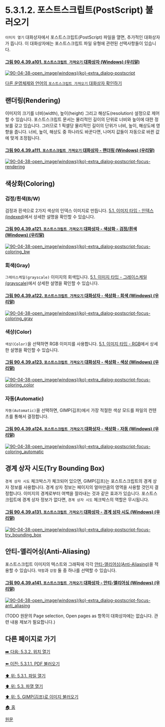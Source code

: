 # 5.3.1.2. 포스트스크립트(PostScript) 불러오기
`이미지 열기` 대화상자에서 포스트스크립트(PostScript) 파일을 열면, 추가적인 대화상자가 뜹니다. 이 대화상자에는 포스트스크립트 파일 유형에 관련된 선택사항들이 있습니다.

#### [그림 90.4.39.a101. `포스트스크립트 가져오기` 대화상자 (Windows) (우리말)](https://wonder13662.github.io/gimp/2.10.36_ko/90-04-39-import_from_postscript.html#%EA%B7%B8%EB%A6%BC-90439a101-%ED%8F%AC%EC%8A%A4%ED%8A%B8%EC%8A%A4%ED%81%AC%EB%A6%BD%ED%8A%B8-%EA%B0%80%EC%A0%B8%EC%98%A4%EA%B8%B0-%EB%8C%80%ED%99%94%EC%83%81%EC%9E%90-windows-%EC%9A%B0%EB%A6%AC%EB%A7%90)
[![90-04-38-open_image(windows)(ko)-extra_dialog-postscript](https://github.com/wonder13662/gimp/assets/15767104/b31fc9f9-07e1-4315-a4a2-6c7dcf601c68)](https://wonder13662.github.io/gimp/2.10.36_ko/90-04-39-import_from_postscript.html#%EA%B7%B8%EB%A6%BC-90439a101-%ED%8F%AC%EC%8A%A4%ED%8A%B8%EC%8A%A4%ED%81%AC%EB%A6%BD%ED%8A%B8-%EA%B0%80%EC%A0%B8%EC%98%A4%EA%B8%B0-%EB%8C%80%ED%99%94%EC%83%81%EC%9E%90-windows-%EC%9A%B0%EB%A6%AC%EB%A7%90)

[다른 운영체제와 언어의 `포스트스크립트 가져오기` 대화상자 확인하기](./90-04-39-import_from_postscript.md)

## 랜더링(Rendering)
이미지의 크기를 너비(width), 높이(height) 그리고 해상도(resolution) 설정으로 제어할 수 있습니다. 포스트스크립트 문서는 물리적인 길이의 단위로 너비와 높이에 대한 정보를 갖고 있습니다. 그러므로 1 픽셀당 물리적인 길이의 단위가 너비, 높이, 해상도에 영향을 줍니다. 너비, 높이, 해상도 중 하나라도 바꾼다면, 나머지 값들이 자동으로 바뀐 값에 맞게 조정됩니다.

#### [그림 90.4.39.a111. `포스트스크립트 가져오기` 대화상자 - 랜더링 (Windows) (우리말)](https://wonder13662.github.io/gimp/2.10.36_ko/90-04-39-import_from_postscript.html#%EA%B7%B8%EB%A6%BC-90439a111-%ED%8F%AC%EC%8A%A4%ED%8A%B8%EC%8A%A4%ED%81%AC%EB%A6%BD%ED%8A%B8-%EA%B0%80%EC%A0%B8%EC%98%A4%EA%B8%B0-%EB%8C%80%ED%99%94%EC%83%81%EC%9E%90---%EB%9E%9C%EB%8D%94%EB%A7%81-windows-%EC%9A%B0%EB%A6%AC%EB%A7%90)
[![90-04-38-open_image(windows)(ko)-extra_dialog-postscript-focus-rendering](https://github.com/wonder13662/gimp/assets/15767104/398f20d2-5366-456c-9ffe-84280704d9bf)](https://wonder13662.github.io/gimp/2.10.36_ko/90-04-39-import_from_postscript.html#%EA%B7%B8%EB%A6%BC-90439a111-%ED%8F%AC%EC%8A%A4%ED%8A%B8%EC%8A%A4%ED%81%AC%EB%A6%BD%ED%8A%B8-%EA%B0%80%EC%A0%B8%EC%98%A4%EA%B8%B0-%EB%8C%80%ED%99%94%EC%83%81%EC%9E%90---%EB%9E%9C%EB%8D%94%EB%A7%81-windows-%EC%9A%B0%EB%A6%AC%EB%A7%90)

## 색상화(Coloring)
### 검정/흰색(B/W)
검정과 흰색으로 2가지 색상의 인덱스 이미지로 만듭니다. [5.1. 이미지 타입 - 인덱스(indexed)](https://wonder13662.github.io/gimp/2.10.36_ko/05-01-image-types.html#%EC%9D%B8%EB%8D%B1%EC%8A%A4indexed)에서 상세한 설명을 확인할 수 있습니다.

#### [그림 90.4.39.a121. `포스트스크립트 가져오기` 대화상자 - 색상화 - 검정/흰색 (Windows) (우리말)](https://wonder13662.github.io/gimp/2.10.36_ko/90-04-39-import_from_postscript.html#%EA%B7%B8%EB%A6%BC-90439a121-%ED%8F%AC%EC%8A%A4%ED%8A%B8%EC%8A%A4%ED%81%AC%EB%A6%BD%ED%8A%B8-%EA%B0%80%EC%A0%B8%EC%98%A4%EA%B8%B0-%EB%8C%80%ED%99%94%EC%83%81%EC%9E%90---%EC%83%89%EC%83%81%ED%99%94---%EA%B2%80%EC%A0%95%ED%9D%B0%EC%83%89-windows-%EC%9A%B0%EB%A6%AC%EB%A7%90)
[![90-04-38-open_image(windows)(ko)-extra_dialog-postscript-focus-coloring_bw](https://github.com/wonder13662/gimp/assets/15767104/0f22a599-7bf5-4618-8f10-b22f07d63875)](https://wonder13662.github.io/gimp/2.10.36_ko/90-04-39-import_from_postscript.html#%EA%B7%B8%EB%A6%BC-90439a121-%ED%8F%AC%EC%8A%A4%ED%8A%B8%EC%8A%A4%ED%81%AC%EB%A6%BD%ED%8A%B8-%EA%B0%80%EC%A0%B8%EC%98%A4%EA%B8%B0-%EB%8C%80%ED%99%94%EC%83%81%EC%9E%90---%EC%83%89%EC%83%81%ED%99%94---%EA%B2%80%EC%A0%95%ED%9D%B0%EC%83%89-windows-%EC%9A%B0%EB%A6%AC%EB%A7%90)

### 회색(Gray)
`그레이스케일(grayscale)` 이미지의 회색입니다. [5.1. 이미지 타입 - 그레이스케일(grayscale)](https://wonder13662.github.io/gimp/2.10.36_ko/05-01-image-types.html#%EA%B7%B8%EB%A0%88%EC%9D%B4%EC%8A%A4%EC%BC%80%EC%9D%BCgrayscale)에서 상세한 설명을 확인할 수 있습니다.

#### [그림 90.4.39.a122. `포스트스크립트 가져오기` 대화상자 - 색상화 - 회색 (Windows) (우리말)](https://wonder13662.github.io/gimp/2.10.36_ko/90-04-39-import_from_postscript.html#%EA%B7%B8%EB%A6%BC-90439a122-%ED%8F%AC%EC%8A%A4%ED%8A%B8%EC%8A%A4%ED%81%AC%EB%A6%BD%ED%8A%B8-%EA%B0%80%EC%A0%B8%EC%98%A4%EA%B8%B0-%EB%8C%80%ED%99%94%EC%83%81%EC%9E%90---%EC%83%89%EC%83%81%ED%99%94---%ED%9A%8C%EC%83%89-windows-%EC%9A%B0%EB%A6%AC%EB%A7%90)
[![90-04-38-open_image(windows)(ko)-extra_dialog-postscript-focus-coloring_gray](https://github.com/wonder13662/gimp/assets/15767104/aa033cfe-0363-439c-a8ab-c6537f685e9c)](https://wonder13662.github.io/gimp/2.10.36_ko/90-04-39-import_from_postscript.html#%EA%B7%B8%EB%A6%BC-90439a122-%ED%8F%AC%EC%8A%A4%ED%8A%B8%EC%8A%A4%ED%81%AC%EB%A6%BD%ED%8A%B8-%EA%B0%80%EC%A0%B8%EC%98%A4%EA%B8%B0-%EB%8C%80%ED%99%94%EC%83%81%EC%9E%90---%EC%83%89%EC%83%81%ED%99%94---%ED%9A%8C%EC%83%89-windows-%EC%9A%B0%EB%A6%AC%EB%A7%90)

### 색상(Color)
`색상(Color)`을 선택하면 RGB 이미지를 사용합니다. [5.1. 이미지 타입 - RGB](https://wonder13662.github.io/gimp/2.10.36_ko/05-01-image-types.html#rgb)에서 상세한 설명을 확인할 수 있습니다.

#### [그림 90.4.39.a123. `포스트스크립트 가져오기` 대화상자 - 색상화 - 색상 (Windows) (우리말)](https://wonder13662.github.io/gimp/2.10.36_ko/90-04-39-import_from_postscript.html#%EA%B7%B8%EB%A6%BC-90439a123-%ED%8F%AC%EC%8A%A4%ED%8A%B8%EC%8A%A4%ED%81%AC%EB%A6%BD%ED%8A%B8-%EA%B0%80%EC%A0%B8%EC%98%A4%EA%B8%B0-%EB%8C%80%ED%99%94%EC%83%81%EC%9E%90---%EC%83%89%EC%83%81%ED%99%94---%EC%83%89%EC%83%81-windows-%EC%9A%B0%EB%A6%AC%EB%A7%90)
[![90-04-38-open_image(windows)(ko)-extra_dialog-postscript-focus-coloring_color](https://github.com/wonder13662/gimp/assets/15767104/ac0ea23f-7c05-4838-901f-046c66286f9e)](https://wonder13662.github.io/gimp/2.10.36_ko/90-04-39-import_from_postscript.html#%EA%B7%B8%EB%A6%BC-90439a123-%ED%8F%AC%EC%8A%A4%ED%8A%B8%EC%8A%A4%ED%81%AC%EB%A6%BD%ED%8A%B8-%EA%B0%80%EC%A0%B8%EC%98%A4%EA%B8%B0-%EB%8C%80%ED%99%94%EC%83%81%EC%9E%90---%EC%83%89%EC%83%81%ED%99%94---%EC%83%89%EC%83%81-windows-%EC%9A%B0%EB%A6%AC%EB%A7%90)

### 자동(Automatic)
`자동(Automatic)`을 선택하면, GIMP(김프)에서 가장 적절한 색상 모드를 파일의 컨텐츠를 통해서 결정합니다.

#### [그림 90.4.39.a124. `포스트스크립트 가져오기` 대화상자 - 색상화 - 자동 (Windows) (우리말)](https://wonder13662.github.io/gimp/2.10.36_ko/90-04-39-import_from_postscript.html#%EA%B7%B8%EB%A6%BC-90439a124-%ED%8F%AC%EC%8A%A4%ED%8A%B8%EC%8A%A4%ED%81%AC%EB%A6%BD%ED%8A%B8-%EA%B0%80%EC%A0%B8%EC%98%A4%EA%B8%B0-%EB%8C%80%ED%99%94%EC%83%81%EC%9E%90---%EC%83%89%EC%83%81%ED%99%94---%EC%9E%90%EB%8F%99-windows-%EC%9A%B0%EB%A6%AC%EB%A7%90)
[![90-04-38-open_image(windows)(ko)-extra_dialog-postscript-focus-coloring_automatic](https://github.com/wonder13662/gimp/assets/15767104/b358edbf-e82f-40aa-b060-94358c3423ee)](https://wonder13662.github.io/gimp/2.10.36_ko/90-04-39-import_from_postscript.html#%EA%B7%B8%EB%A6%BC-90439a124-%ED%8F%AC%EC%8A%A4%ED%8A%B8%EC%8A%A4%ED%81%AC%EB%A6%BD%ED%8A%B8-%EA%B0%80%EC%A0%B8%EC%98%A4%EA%B8%B0-%EB%8C%80%ED%99%94%EC%83%81%EC%9E%90---%EC%83%89%EC%83%81%ED%99%94---%EC%9E%90%EB%8F%99-windows-%EC%9A%B0%EB%A6%AC%EB%A7%90)

## 경계 상자 시도(Try Bounding Box)
`경계 상자 시도` 체크박스가 체크되어 있으면, GIMP(김프)는 포스트스크립트의 경계 상자 정보를 사용합니다. 경계 상자 정보는 페이지의 얼마만큼의 영역을 사용할 것인지 결정합니다. 이미지의 경계로부터 여백을 잘라내는 것과 같은 효과가 있습니다. 포스트스크립트에 경계 상자 정보가 없다면, `경계 상자 시도` 체크박스의 역할은 무시됩니다.

#### [그림 90.4.39.a131. `포스트스크립트 가져오기` 대화상자 - 경계 상자 시도 (Windows) (우리말)](https://wonder13662.github.io/gimp/2.10.36_ko/90-04-39-import_from_postscript.html#%EA%B7%B8%EB%A6%BC-90439a131-%ED%8F%AC%EC%8A%A4%ED%8A%B8%EC%8A%A4%ED%81%AC%EB%A6%BD%ED%8A%B8-%EA%B0%80%EC%A0%B8%EC%98%A4%EA%B8%B0-%EB%8C%80%ED%99%94%EC%83%81%EC%9E%90---%EA%B2%BD%EA%B3%84-%EC%83%81%EC%9E%90-%EC%8B%9C%EB%8F%84-windows-%EC%9A%B0%EB%A6%AC%EB%A7%90)
[![90-04-38-open_image(windows)(ko)-extra_dialog-postscript-focus-try_bounding_box](https://github.com/wonder13662/gimp/assets/15767104/12023097-dfc8-4b5a-8ad0-899e3323429e)](https://wonder13662.github.io/gimp/2.10.36_ko/90-04-39-import_from_postscript.html#%EA%B7%B8%EB%A6%BC-90439a131-%ED%8F%AC%EC%8A%A4%ED%8A%B8%EC%8A%A4%ED%81%AC%EB%A6%BD%ED%8A%B8-%EA%B0%80%EC%A0%B8%EC%98%A4%EA%B8%B0-%EB%8C%80%ED%99%94%EC%83%81%EC%9E%90---%EA%B2%BD%EA%B3%84-%EC%83%81%EC%9E%90-%EC%8B%9C%EB%8F%84-windows-%EC%9A%B0%EB%A6%AC%EB%A7%90)

## 안티-앨리어싱(Anti-Aliasing)
포스트스크립트 이미지의 텍스트와 그래픽에 각각 [안티-앨리어싱(Anti-Aliasing)](./19-glossaryx-Anti-Aliasing.md)을 적용할 수 있습니다. `약함`과 `강함` 둘 중 하나를 선택할 수 있습니다.

#### [그림 90.4.39.a141. `포스트스크립트 가져오기` 대화상자 - 안티-앨리어싱 (Windows) (우리말)](https://wonder13662.github.io/gimp/2.10.36_ko/90-04-39-import_from_postscript.html#%EA%B7%B8%EB%A6%BC-90439a141-%ED%8F%AC%EC%8A%A4%ED%8A%B8%EC%8A%A4%ED%81%AC%EB%A6%BD%ED%8A%B8-%EA%B0%80%EC%A0%B8%EC%98%A4%EA%B8%B0-%EB%8C%80%ED%99%94%EC%83%81%EC%9E%90---%EC%95%88%ED%8B%B0-%EC%95%A8%EB%A6%AC%EC%96%B4%EC%8B%B1-windows-%EC%9A%B0%EB%A6%AC%EB%A7%90)
[![90-04-38-open_image(windows)(ko)-extra_dialog-postscript-focus-anti_aliasing](https://github.com/wonder13662/gimp/assets/15767104/67e7bfb0-68a2-4f21-9c68-b7ace8182660)](https://wonder13662.github.io/gimp/2.10.36_ko/90-04-39-import_from_postscript.html#%EA%B7%B8%EB%A6%BC-90439a141-%ED%8F%AC%EC%8A%A4%ED%8A%B8%EC%8A%A4%ED%81%AC%EB%A6%BD%ED%8A%B8-%EA%B0%80%EC%A0%B8%EC%98%A4%EA%B8%B0-%EB%8C%80%ED%99%94%EC%83%81%EC%9E%90---%EC%95%88%ED%8B%B0-%EC%95%A8%EB%A6%AC%EC%96%B4%EC%8B%B1-windows-%EC%9A%B0%EB%A6%AC%EB%A7%90)

(TODO 원문의 Page selection, Open pages as 항목이 대화상자에는 없습니다. 관련 내용 제보가 필요합니다.)

## 다른 페이지로 가기

[➡️ 다음: 5.3.2. 위치 열기](./05-03-02-open-location.md)

[⬅️ 이전: 5.3.1.1. PDF 불러오기](./05-03-01-open-filex-01-import_from_pdf.md)

[⬆️ 위: 5.3.1. 파일 열기](./05-03-01-open-file.md)

[⬆️ 위: 5.3. 파열 열기](./05-03-00-opening-files.md)

[⬆️ 위: 5. GIMP(김프)로 이미지 불러오기](./05-00-getting-images-into-gimp.md)

[🏠 홈](./00-home.md)

[원문](https://docs.gimp.org/2.10/ko/gimp-using-fileformats-opening.html#file-ps-load)